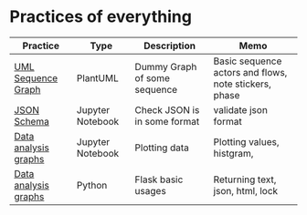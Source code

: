 # Practices of everything

| Practice                                                                                                                      | Type             | Description                  | Memo                                                  |
| ----------------------------------------------------------------------------------------------------------------------------- | ---------------- | ---------------------------- | ----------------------------------------------------- |
| [UML Sequence Graph](https://github.com/jinyongnan810/variaty-practices/tree/main/plantuml-practices/sequence.plantuml)       | PlantUML         | Dummy Graph of some sequence | Basic sequence actors and flows, note stickers, phase |
| [JSON Schema](https://github.com/jinyongnan810/variaty-practices/tree/main/json-schema-practices/json_schema_practices.ipynb) | Jupyter Notebook | Check JSON is in some format | validate json format                                  |
| [Data analysis graphs](https://github.com/jinyongnan810/variaty-practices/tree/main/graph-practices)                          | Jupyter Notebook | Plotting data                | Plotting values, histgram,                            |
| [Data analysis graphs](https://github.com/jinyongnan810/variaty-practices/tree/main/flask-practices)                          | Python           | Flask basic usages           | Returning text, json, html, lock                      |
